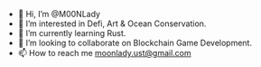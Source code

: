 - 👋 Hi, I’m @M00NLady
- 👀 I’m interested in Defi, Art & Ocean Conservation.
- 🌱 I’m currently learning Rust.
- 💞️ I’m looking to collaborate on Blockchain Game Development.
- 📫 How to reach me moonlady.ust@gmail.com

<!---
M00NLady/M00NLady is a ✨ special ✨ repository because its `README.md` (this file) appears on your GitHub profile.
You can click the Preview link to take a look at your changes.
--->
